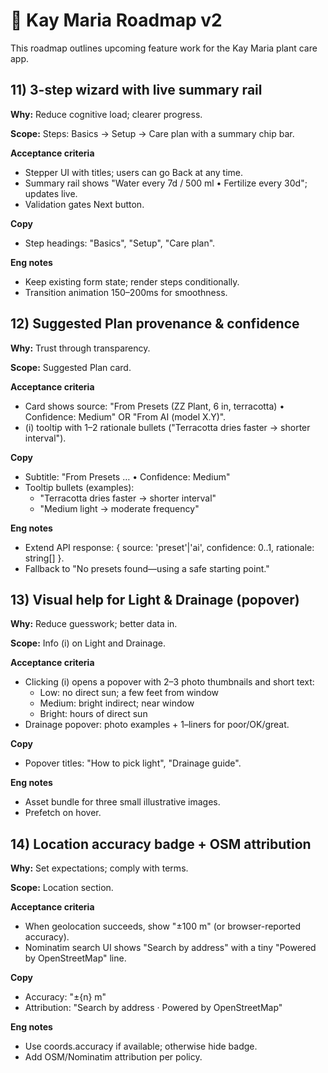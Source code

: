 # 🌱 Kay Maria Roadmap v2

This roadmap outlines upcoming feature work for the Kay Maria plant care app.

## 11) 3-step wizard with live summary rail

**Why:** Reduce cognitive load; clearer progress.

**Scope:** Steps: Basics → Setup → Care plan with a summary chip bar.

**Acceptance criteria**
- Stepper UI with titles; users can go Back at any time.
- Summary rail shows "Water every 7d / 500 ml • Fertilize every 30d"; updates live.
- Validation gates Next button.

**Copy**
- Step headings: "Basics", "Setup", "Care plan".

**Eng notes**
- Keep existing form state; render steps conditionally.
- Transition animation 150–200ms for smoothness.

## 12) Suggested Plan provenance & confidence

**Why:** Trust through transparency.

**Scope:** Suggested Plan card.

**Acceptance criteria**
- Card shows source: "From Presets (ZZ Plant, 6 in, terracotta) • Confidence: Medium" OR "From AI (model X.Y)".
- (i) tooltip with 1–2 rationale bullets ("Terracotta dries faster → shorter interval").

**Copy**
- Subtitle: "From Presets … • Confidence: Medium"
- Tooltip bullets (examples):
  - "Terracotta dries faster → shorter interval"
  - "Medium light → moderate frequency"

**Eng notes**
- Extend API response: { source: 'preset'|'ai', confidence: 0..1, rationale: string[] }.
- Fallback to "No presets found—using a safe starting point."

## 13) Visual help for Light & Drainage (popover)

**Why:** Reduce guesswork; better data in.

**Scope:** Info (i) on Light and Drainage.

**Acceptance criteria**
- Clicking (i) opens a popover with 2–3 photo thumbnails and short text:
  - Low: no direct sun; a few feet from window
  - Medium: bright indirect; near window
  - Bright: hours of direct sun
- Drainage popover: photo examples + 1–liners for poor/OK/great.

**Copy**
- Popover titles: "How to pick light", "Drainage guide".

**Eng notes**
- Asset bundle for three small illustrative images.
- Prefetch on hover.

## 14) Location accuracy badge + OSM attribution

**Why:** Set expectations; comply with terms.

**Scope:** Location section.

**Acceptance criteria**
- When geolocation succeeds, show "±100 m" (or browser-reported accuracy).
- Nominatim search UI shows "Search by address" with a tiny "Powered by OpenStreetMap" line.

**Copy**
- Accuracy: "±{n} m"
- Attribution: "Search by address · Powered by OpenStreetMap"

**Eng notes**
- Use coords.accuracy if available; otherwise hide badge.
- Add OSM/Nominatim attribution per policy.

